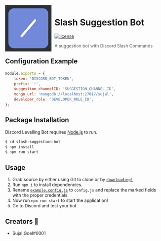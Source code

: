 <img width="150" height="150" align="left" style="float: left; margin: 0 10px 0 0;" src="assets/logo.png">


# Slash Suggestion Bot

[![license](https://img.shields.io/github/license/sujalgoel/slash-suggestion-bot)](https://github.com/sujalgoel/slash-suggestion-bot/blob/master/LICENSE)

> A suggestion bot with Discord Slash Commands

## Configuration Example

```js
module.exports = {
	token: 'DISCORD_BOT_TOKEN',
	prefix: '!',
	suggestion_channelID: 'SUGGESTION_CHANNEL_ID',
	mongo_url: 'mongodb://localhost:27017/sujal',
	developer_role: 'DEVELOPER_ROLE_ID',
};
```

## Package Installation

Discord Levelling Bot requires [Node.js](https://nodejs.org/) to run.


```sh
$ cd slash-suggestion-bot
$ npm install
$ npm run start
```

## Usage

1. Grab source by either using Git to clone or by [`downloading!`](https://github.com/sujalgoel/slash-suggestion-bot/archive/master.zip)
2. Run `npm i` to install dependencies.
3. Rename [`example.config.js`](https://github.com/sujalgoel/slash-suggestion-bot/blob/master/example.config.js) to `config.js` and replace the marked fields with the proper credentials.
4. Now run `npm run start` to start the application!
5. Go to Discord and test your bot.


## **Creators** 💖

- Sujal Goel#0001
